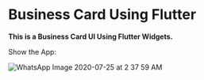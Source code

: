 # Business Card Using Flutter

**This is a Business Card UI Using Flutter Widgets.**


Show the App:


![WhatsApp Image 2020-07-25 at 2 37 59 AM](https://user-images.githubusercontent.com/50073317/88444947-f9e40600-ce1f-11ea-8612-8071d17b0193.jpeg)
